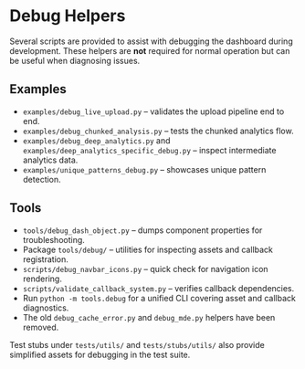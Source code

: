 # Debug Helpers

Several scripts are provided to assist with debugging the dashboard during development. These helpers are **not** required for normal operation but can be useful when diagnosing issues.

## Examples

- `examples/debug_live_upload.py` – validates the upload pipeline end to end.
- `examples/debug_chunked_analysis.py` – tests the chunked analytics flow.
- `examples/debug_deep_analytics.py` and `examples/deep_analytics_specific_debug.py` – inspect intermediate analytics data.
- `examples/unique_patterns_debug.py` – showcases unique pattern detection.

## Tools

- `tools/debug_dash_object.py` – dumps component properties for troubleshooting.
- Package `tools/debug/` – utilities for inspecting assets and callback registration.
- `scripts/debug_navbar_icons.py` – quick check for navigation icon rendering.
- `scripts/validate_callback_system.py` – verifies callback dependencies.
- Run `python -m tools.debug` for a unified CLI covering asset and callback diagnostics.
- The old `debug_cache_error.py` and `debug_mde.py` helpers have been removed.

Test stubs under `tests/utils/` and `tests/stubs/utils/` also provide simplified assets for debugging in the test suite.
